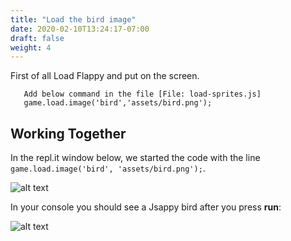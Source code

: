 ```yaml
---
title: "Load the bird image"
date: 2020-02-10T13:24:17-07:00
draft: false
weight: 4
---
```


First of all Load Flappy and put on the screen.

       Add below command in the file [File: load-sprites.js]
       game.load.image('bird','assets/bird.png');


## Working Together

In the repl.it window below, we started the code with the line `game.load.image('bird', 'assets/bird.png');`.

![alt text](../../img/loadbird.png "image to add the bird in the file")

 In  your console you should see a Jsappy bird after you press **run**:

![alt text](../../img/loadbird_output.png "brid image in the output")




